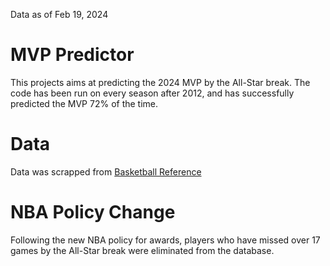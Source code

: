 Data as of Feb 19, 2024

# **MVP Predictor** 

This projects aims at predicting the 2024 MVP by the All-Star break. The code has been run on every season after 2012, and has successfully predicted the MVP 72% of the time. 

# **Data**

Data was scrapped from [Basketball Reference](https://www.basketball-reference.com/)

# **NBA Policy Change** 

Following the new NBA policy for awards, players who have missed over 17 games by the All-Star break were eliminated from the database. 
